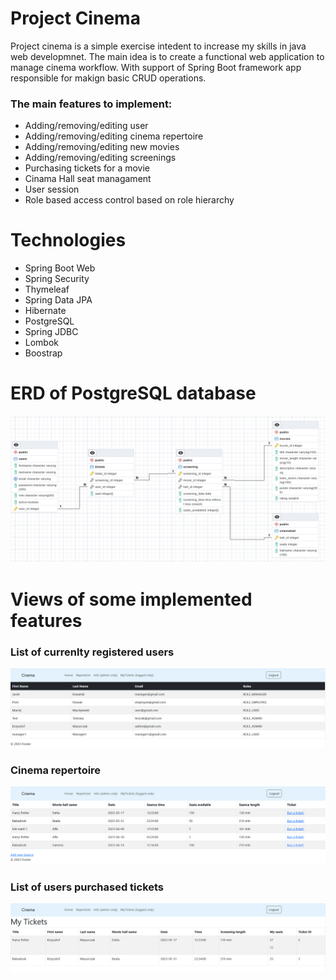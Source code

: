 # Project Cinema

Project cinema is a simple exercise intedent to increase my skills in java web developmnet. The main idea is to create a functional web application to manage cinema workflow. With support of Spring Boot framework app responsible for makign basic CRUD operations.
### The main features to implement:
* Adding/removing/editing user 
* Adding/removing/editing cinema repertoire
* Adding/removing/editing new movies
* Adding/removing/editing screenings
* Purchasing tickets for a movie 
* Cinama Hall seat managament
* User session
* Role based access control based on role hierarchy

# Technologies

* Spring Boot Web
* Spring Security
* Thymeleaf
* Spring Data JPA
* Hibernate
* PostgreSQL
* Spring JDBC
* Lombok
* Boostrap

# ERD of PostgreSQL database

![ERD](/src/main/resources/readme/erd2.png)

# Views of some implemented features
 ### List of currenlty registered users
 ![users](/src/main/resources/readme/listOfUsers.png)


 ### Cinema repertoire
 ![repertoire](/src/main/resources/readme/repertoire.png)
 
 ### List of users purchased tickets
 ![tickets](/src/main/resources/readme/MyTickets.png)

